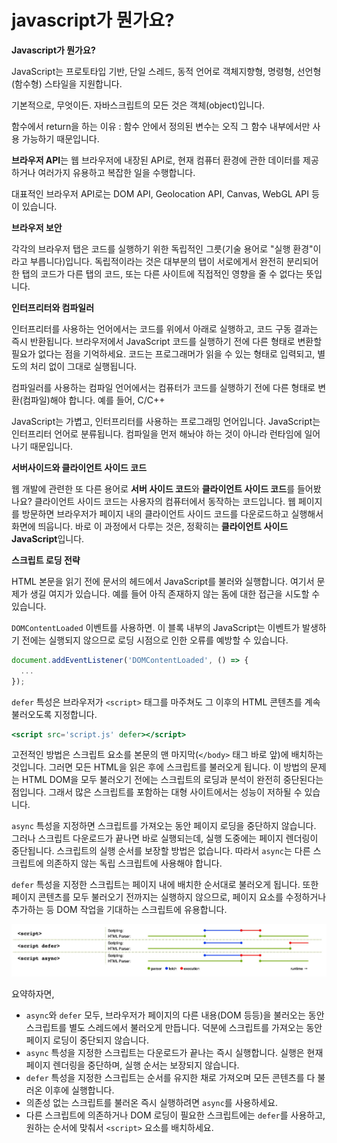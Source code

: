 # javascript가 뭔가요?

**Javascript가 뭔가요?**

JavaScript는 프로토타입 기반, 단일 스레드, 동적 언어로 객체지향형, 명령형, 선언형(함수형) 스타일을 지원합니다.

기본적으로, 무엇이든. 자바스크립트의 모든 것은 객체(object)입니다.

함수에서 return을 하는 이유 : 함수 안에서 정의된 변수는 오직 그 함수 내부에서만 사용 가능하기 때문입니다.

**브라우저 API**는 웹 브라우저에 내장된 API로, 현재 컴퓨터 환경에 관한 데이터를 제공하거나 여러가지 유용하고 복잡한 일을 수행합니다.

대표적인 브라우저 API로는 DOM API, Geolocation API, Canvas, WebGL API 등이 있습니다.

**브라우저 보안**

각각의 브라우저 탭은 코드를 실행하기 위한 독립적인 그릇(기술 용어로 "실행 환경"이라고 부릅니다)입니다. 독립적이라는 것은 대부분의 탭이 서로에게서 완전히 분리되어 한 탭의 코드가 다른 탭의 코드, 또는 다른 사이트에 직접적인 영향을 줄 수 없다는 뜻입니다.

**인터프리터와 컴파일러**

인터프리터를 사용하는 언어에서는 코드를 위에서 아래로 실행하고, 코드 구동 결과는 즉시 반환됩니다. 브라우저에서 JavaScript 코드를 실행하기 전에 다른 형태로 변환할 필요가 없다는 점을 기억하세요. 코드는 프로그래머가 읽을 수 있는 형태로 입력되고, 별도의 처리 없이 그대로 실행됩니다.

컴파일러를 사용하는 컴파일 언어에서는 컴퓨터가 코드를 실행하기 전에 다른 형태로 변환(컴파일)해야 합니다. 예를 들어, C/C++

JavaScript는 가볍고, 인터프리터를 사용하는 프로그래밍 언어입니다. JavaScript는 인터프리터 언어로 분류됩니다. 컴파일을 먼저 해놔야 하는 것이 아니라 런타임에 일어나기 때문입니다.

**서버사이드와 클라이언트 사이드 코드**

웹 개발에 관련한 또 다른 용어로 **서버 사이드 코드**와 **클라이언트 사이드 코드**를 들어봤나요? 클라이언트 사이드 코드는 사용자의 컴퓨터에서 동작하는 코드입니다. 웹 페이지를 방문하면 브라우저가 페이지 내의 클라이언트 사이드 코드를 다운로드하고 실행해서 화면에 띄웁니다. 바로 이 과정에서 다루는 것은, 정확히는 **클라이언트 사이드 JavaScript**입니다.

**스크립트 로딩 전략**

HTML 본문을 읽기 전에 문서의 헤드에서 JavaScript를 불러와 실행합니다. 여기서 문제가 생길 여지가 있습니다. 예를 들어 아직 존재하지 않는 돔에 대한 접근을 시도할 수 있습니다.

`DOMContentLoaded` 이벤트를 사용하면. 이 블록 내부의 JavaScript는 이벤트가 발생하기 전에는 실행되지 않으므로 로딩 시점으로 인한 오류를 예방할 수 있습니다.

```jsx
document.addEventListener('DOMContentLoaded', () => {
  ...
});
```

`defer` 특성은 브라우저가 `<script>` 태그를 마주쳐도 그 이후의 HTML 콘텐츠를 계속 불러오도록 지정합니다.

```jsx
<script src='script.js' defer></script>
```

고전적인 방법은 스크립트 요소를 본문의 맨 마지막(`</body>` 태그 바로 앞)에 배치하는 것입니다. 그러면 모든 HTML을 읽은 후에 스크립트를 불러오게 됩니다. 이 방법의 문제는 HTML DOM을 모두 불러오기 전에는 스크립트의 로딩과 분석이 완전히 중단된다는 점입니다. 그래서 많은 스크립트를 포함하는 대형 사이트에서는 성능이 저하될 수 있습니다.

`async` 특성을 지정하면 스크립트를 가져오는 동안 페이지 로딩을 중단하지 않습니다. 그러나 스크립트 다운로드가 끝나면 바로 실행되는데, 실행 도중에는 페이지 렌더링이 중단됩니다. 스크립트의 실행 순서를 보장할 방법은 없습니다. 따라서 `async`는 다른 스크립트에 의존하지 않는 독립 스크립트에 사용해야 합니다.

`defer` 특성을 지정한 스크립트는 페이지 내에 배치한 순서대로 불러오게 됩니다. 또한 페이지 콘텐츠를 모두 불러오기 전까지는 실행하지 않으므로, 페이지 요소를 수정하거나 추가하는 등 DOM 작업을 기대하는 스크립트에 유용합니다.

![Alt text](e3.png)

요약하자면,

- `async`와 `defer` 모두, 브라우저가 페이지의 다른 내용(DOM 등등)을 불러오는 동안 스크립트를 별도 스레드에서 불러오게 만듭니다. 덕분에 스크립트를 가져오는 동안 페이지 로딩이 중단되지 않습니다.
- `async` 특성을 지정한 스크립트는 다운로드가 끝나는 즉시 실행합니다. 실행은 현재 페이지 렌더링을 중단하며, 실행 순서는 보장되지 않습니다.
- `defer` 특성을 지정한 스크립트는 순서를 유지한 채로 가져오며 모든 콘텐츠를 다 불러온 이후에 실행합니다.
- 의존성 없는 스크립트를 불러온 즉시 실행하려면 `async`를 사용하세요.
- 다른 스크립트에 의존하거나 DOM 로딩이 필요한 스크립트에는 `defer`를 사용하고, 원하는 순서에 맞춰서 `<script>` 요소를 배치하세요.
